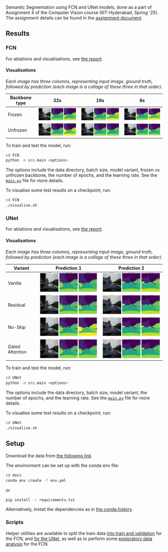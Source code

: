 Semantic Segmentation using FCN and UNet models, done as a part of Assignment 4 of the Computer Vision course (IIIT-Hyderabad, Spring '25). The assignment details can be found in the [assignment document](./docs/CV_S25_A4.pdf).

## Results

### FCN

For ablations and visualisations, see [the report](./FCN/report.pdf).

#### Visualisations

_Each image has three columns, representing input image, ground truth, followed by prediction (each image is a collage of these three in that order)._

| Backbone type | 32s                                                       | 16s                                                       | 8s                                                       |
| ------------- | --------------------------------------------------------- | --------------------------------------------------------- | -------------------------------------------------------- |
| Frozen        | <img src="./images/fcn/frozen/32s_pred0.png" width=256>   | <img src="./images/fcn/frozen/16s_pred0.png" width=256>   | <img src="./images/fcn/frozen/8s_pred0.png" width=256>   |
| Unfrozen      | <img src="./images/fcn/unfrozen/32s_pred0.png" width=256> | <img src="./images/fcn/unfrozen/16s_pred0.png" width=256> | <img src="./images/fcn/unfrozen/8s_pred0.png" width=256> |

To train and test the model, run:

```bash
cd FCN
python -m src.main <options>
```

The options include the data directory, batch size, model variant, frozen vs unfrozen backbone, the number of epochs, and the learning rate. See the [`main.py`](./FCN/src/main.py) file for more details.

To visualise some test results on a checkpoint, run:

```bash
cd FCN
./visualise.sh
```

### UNet

For ablations and visualisations, see [the report](./UNet/report.pdf).

#### Visualisations

_Each image has three columns, representing input image, ground truth, followed by prediction (each image is a collage of these three in that order)._

| Variant         | Prediction 1                                            | Prediction 2                                            |
| --------------- | ------------------------------------------------------- | ------------------------------------------------------- |
| Vanilla         | <img src="./images/unet/vanilla/pred_0.png" width=256>  | <img src="./images/unet/vanilla/pred_7.png" width=256>  |
| Residual        | <img src="./images/unet/residual/pred_0.png" width=256> | <img src="./images/unet/residual/pred_7.png" width=256> |
| No-Skip         | <img src="./images/unet/noskip/pred_0.png" width=256>   | <img src="./images/unet/noskip/pred_7.png" width=256>   |
| Gated Attention | <img src="./images/unet/ga/pred_0.png" width=256>       | <img src="./images/unet/ga/pred_7.png" width=256>       |

To train and test the model, run:

```bash
cd UNet
python -m src.main <options>
```

The options include the data directory, batch size, model variant, the number of epochs, and the learning rate. See the [`main.py`](./UNet/src/main.py) file for more details.

To visualise some test results on a checkpoint, run:

```bash
cd UNet
./visualise.sh
```

## Setup

Download the data from [the following link](https://drive.google.com/drive/folders/1s2ZgwawnZyZXc5eei5cWmgV2A7UXOrMV?usp=sharing).

The environment can be set up with the conda env file:

```bash
cd docs
conda env create -f env.yml
```

or

```bash
pip install -r requirements.txt
```

Alternatively, install the dependencies as in [the conda history](./docs/env-hist.yml).

### Scripts

Helper utilities are available to split the train data [into train and validation](./FCN/scripts/split.py) for the FCN, and [for the UNet](./UNet/scripts/split.py), as well as to perform some [exploratory data analysis](./FCN/scripts/eda.py) for the FCN.
